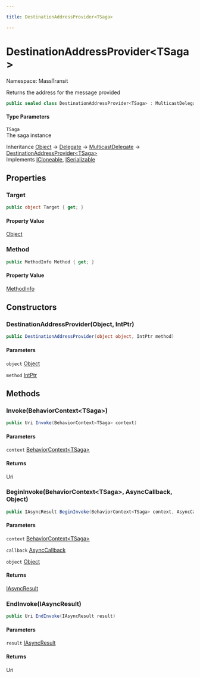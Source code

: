 ```yaml
---

title: DestinationAddressProvider<TSaga>

---
```


# DestinationAddressProvider\<TSaga\>

Namespace: MassTransit

Returns the address for the message provided

```csharp
public sealed class DestinationAddressProvider<TSaga> : MulticastDelegate, ICloneable, ISerializable
```

#### Type Parameters

`TSaga`<br/>
The saga instance

Inheritance [Object](https://learn.microsoft.com/en-us/dotnet/api/system.object) → [Delegate](https://learn.microsoft.com/en-us/dotnet/api/system.delegate) → [MulticastDelegate](https://learn.microsoft.com/en-us/dotnet/api/system.multicastdelegate) → [DestinationAddressProvider\<TSaga\>](../masstransit/destinationaddressprovider-1)<br/>
Implements [ICloneable](https://learn.microsoft.com/en-us/dotnet/api/system.icloneable), [ISerializable](https://learn.microsoft.com/en-us/dotnet/api/system.runtime.serialization.iserializable)

## Properties

### **Target**

```csharp
public object Target { get; }
```

#### Property Value

[Object](https://learn.microsoft.com/en-us/dotnet/api/system.object)<br/>

### **Method**

```csharp
public MethodInfo Method { get; }
```

#### Property Value

[MethodInfo](https://learn.microsoft.com/en-us/dotnet/api/system.reflection.methodinfo)<br/>

## Constructors

### **DestinationAddressProvider(Object, IntPtr)**

```csharp
public DestinationAddressProvider(object object, IntPtr method)
```

#### Parameters

`object` [Object](https://learn.microsoft.com/en-us/dotnet/api/system.object)<br/>

`method` [IntPtr](https://learn.microsoft.com/en-us/dotnet/api/system.intptr)<br/>

## Methods

### **Invoke(BehaviorContext\<TSaga\>)**

```csharp
public Uri Invoke(BehaviorContext<TSaga> context)
```

#### Parameters

`context` [BehaviorContext\<TSaga\>](../masstransit/behaviorcontext-1)<br/>

#### Returns

Uri<br/>

### **BeginInvoke(BehaviorContext\<TSaga\>, AsyncCallback, Object)**

```csharp
public IAsyncResult BeginInvoke(BehaviorContext<TSaga> context, AsyncCallback callback, object object)
```

#### Parameters

`context` [BehaviorContext\<TSaga\>](../masstransit/behaviorcontext-1)<br/>

`callback` [AsyncCallback](https://learn.microsoft.com/en-us/dotnet/api/system.asynccallback)<br/>

`object` [Object](https://learn.microsoft.com/en-us/dotnet/api/system.object)<br/>

#### Returns

[IAsyncResult](https://learn.microsoft.com/en-us/dotnet/api/system.iasyncresult)<br/>

### **EndInvoke(IAsyncResult)**

```csharp
public Uri EndInvoke(IAsyncResult result)
```

#### Parameters

`result` [IAsyncResult](https://learn.microsoft.com/en-us/dotnet/api/system.iasyncresult)<br/>

#### Returns

Uri<br/>
